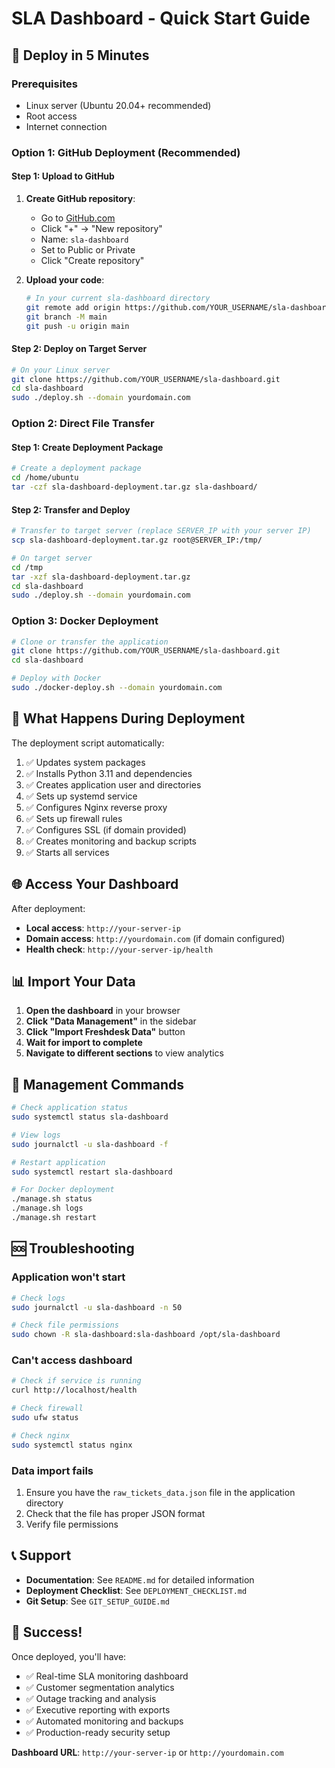 # SLA Dashboard - Quick Start Guide

## 🚀 Deploy in 5 Minutes

### Prerequisites
- Linux server (Ubuntu 20.04+ recommended)
- Root access
- Internet connection

### Option 1: GitHub Deployment (Recommended)

#### Step 1: Upload to GitHub
1. **Create GitHub repository**:
   - Go to [GitHub.com](https://github.com)
   - Click "+" → "New repository"
   - Name: `sla-dashboard`
   - Set to Public or Private
   - Click "Create repository"

2. **Upload your code**:
   ```bash
   # In your current sla-dashboard directory
   git remote add origin https://github.com/YOUR_USERNAME/sla-dashboard.git
   git branch -M main
   git push -u origin main
   ```

#### Step 2: Deploy on Target Server
```bash
# On your Linux server
git clone https://github.com/YOUR_USERNAME/sla-dashboard.git
cd sla-dashboard
sudo ./deploy.sh --domain yourdomain.com
```

### Option 2: Direct File Transfer

#### Step 1: Create Deployment Package
```bash
# Create a deployment package
cd /home/ubuntu
tar -czf sla-dashboard-deployment.tar.gz sla-dashboard/
```

#### Step 2: Transfer and Deploy
```bash
# Transfer to target server (replace SERVER_IP with your server IP)
scp sla-dashboard-deployment.tar.gz root@SERVER_IP:/tmp/

# On target server
cd /tmp
tar -xzf sla-dashboard-deployment.tar.gz
cd sla-dashboard
sudo ./deploy.sh --domain yourdomain.com
```

### Option 3: Docker Deployment

```bash
# Clone or transfer the application
git clone https://github.com/YOUR_USERNAME/sla-dashboard.git
cd sla-dashboard

# Deploy with Docker
sudo ./docker-deploy.sh --domain yourdomain.com
```

## 🎯 What Happens During Deployment

The deployment script automatically:
1. ✅ Updates system packages
2. ✅ Installs Python 3.11 and dependencies
3. ✅ Creates application user and directories
4. ✅ Sets up systemd service
5. ✅ Configures Nginx reverse proxy
6. ✅ Sets up firewall rules
7. ✅ Configures SSL (if domain provided)
8. ✅ Creates monitoring and backup scripts
9. ✅ Starts all services

## 🌐 Access Your Dashboard

After deployment:
- **Local access**: `http://your-server-ip`
- **Domain access**: `http://yourdomain.com` (if domain configured)
- **Health check**: `http://your-server-ip/health`

## 📊 Import Your Data

1. **Open the dashboard** in your browser
2. **Click "Data Management"** in the sidebar
3. **Click "Import Freshdesk Data"** button
4. **Wait for import to complete**
5. **Navigate to different sections** to view analytics

## 🔧 Management Commands

```bash
# Check application status
sudo systemctl status sla-dashboard

# View logs
sudo journalctl -u sla-dashboard -f

# Restart application
sudo systemctl restart sla-dashboard

# For Docker deployment
./manage.sh status
./manage.sh logs
./manage.sh restart
```

## 🆘 Troubleshooting

### Application won't start
```bash
# Check logs
sudo journalctl -u sla-dashboard -n 50

# Check file permissions
sudo chown -R sla-dashboard:sla-dashboard /opt/sla-dashboard
```

### Can't access dashboard
```bash
# Check if service is running
curl http://localhost/health

# Check firewall
sudo ufw status

# Check nginx
sudo systemctl status nginx
```

### Data import fails
1. Ensure you have the `raw_tickets_data.json` file in the application directory
2. Check that the file has proper JSON format
3. Verify file permissions

## 📞 Support

- **Documentation**: See `README.md` for detailed information
- **Deployment Checklist**: See `DEPLOYMENT_CHECKLIST.md`
- **Git Setup**: See `GIT_SETUP_GUIDE.md`

## 🎉 Success!

Once deployed, you'll have:
- ✅ Real-time SLA monitoring dashboard
- ✅ Customer segmentation analytics
- ✅ Outage tracking and analysis
- ✅ Executive reporting with exports
- ✅ Automated monitoring and backups
- ✅ Production-ready security setup

**Dashboard URL**: `http://your-server-ip` or `http://yourdomain.com`

